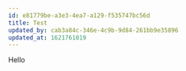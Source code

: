 ```yaml
---
id: e81779be-a3e3-4ea7-a129-f535747bc56d
title: Test
updated_by: cab3a84c-346e-4c9b-9d84-261bb9e35896
updated_at: 1621761019
---
```

Hello